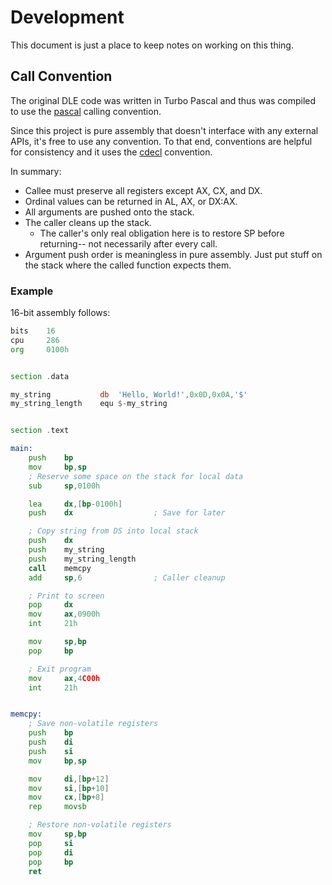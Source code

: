 # Development

This document is just a place to keep notes on working on this thing.

## Call Convention

The original DLE code was written in Turbo Pascal and thus was compiled
to use the [pascal][1] calling convention.

Since this project is pure assembly that doesn't interface with any
external APIs, it's free to use any convention. To that end, conventions
are helpful for consistency and it uses the [cdecl][2] convention.

In summary:

* Callee must preserve all registers except AX, CX, and DX.
* Ordinal values can be returned in AL, AX, or DX:AX.
* All arguments are pushed onto the stack.
* The caller cleans up the stack.
  * The caller's only real obligation here is to restore SP before
    returning-- not necessarily after every call.
* Argument push order is meaningless in pure assembly. Just put stuff on
  the stack where the called function expects them.


### Example

16-bit assembly follows:

```asm
bits    16
cpu     286
org     0100h


section .data

my_string           db  'Hello, World!',0x0D,0x0A,'$'
my_string_length    equ $-my_string


section .text

main:
    push    bp
    mov     bp,sp
    ; Reserve some space on the stack for local data
    sub     sp,0100h

    lea     dx,[bp-0100h]
    push    dx                  ; Save for later

    ; Copy string from DS into local stack
    push    dx
    push    my_string
    push    my_string_length
    call    memcpy
    add     sp,6                ; Caller cleanup

    ; Print to screen
    pop     dx
    mov     ax,0900h
    int     21h

    mov     sp,bp
    pop     bp

    ; Exit program
    mov     ax,4C00h
    int     21h


memcpy:
    ; Save non-volatile registers
    push    bp
    push    di
    push    si
    mov     bp,sp

    mov     di,[bp+12]
    mov     si,[bp+10]
    mov     cx,[bp+8]
    rep     movsb

    ; Restore non-volatile registers
    mov     sp,bp
    pop     si
    pop     di
    pop     bp
    ret
```

[1]: https://en.wikipedia.org/wiki/X86_calling_conventions#pascal
[2]: https://en.wikipedia.org/wiki/X86_calling_conventions#cdecl
